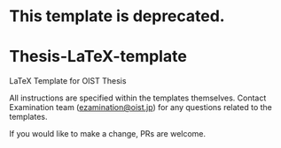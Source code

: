 # This template is deprecated.

# Thesis-LaTeX-template
LaTeX Template for OIST Thesis

All instructions are specified within the templates themselves. Contact Examination team (ezamination@oist.jp) for any questions related to the templates.

If you would like to make a change, PRs are welcome.
